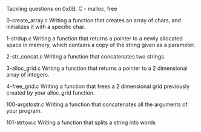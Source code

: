 Tackling questions on 0x0B. C - malloc, free

0-create_array.c
Writing a function that creates an array of chars, and initializes it with a specific char.

1-strdup.c
Writing a function that returns a pointer to a newly allocated space in memory, which contains a copy of the string given as a parameter.

2-str_concat.c
Writing a function that concatenates two strings.

3-alloc_grid.c
Writing a function that returns a pointer to a 2 dimensional array of integers.

4-free_grid.c
Writing a function that frees a 2 dimensional grid previously created by your alloc_grid function.

100-argstostr.c
Writing a function that concatenates all the arguments of your program.

101-strtow.c
Writing a function that splits a string into words
